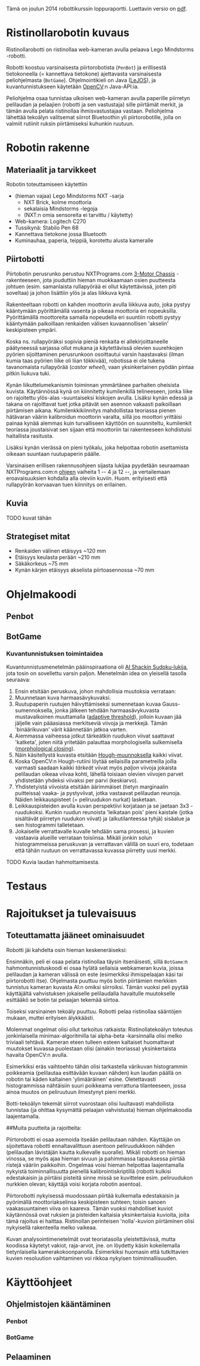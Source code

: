 Tämä on joulun 2014 robottikurssin loppuraportti. Luettavin versio on [pdf](loppuraportti.pdf).

# Ristinollarobotin kuvaus

Ristinollarobotti on ristinollaa web-kameran avulla pelaava Lego Mindstorms -robotti.

Robotti koostuu varsinaisesta piirtorobotista (`PenBot`) ja erillisestä tietokoneella (= kannettava tietokone) ajettavasta varsinaisesta peliohjelmasta (`BotGame`). Ohjelmointikieli on Java ([LeJOS](https://www.lejos.org)), ja kuvantunnistukseen käytetään [OpenCV](http://opencv.org/):n Java-API:ia.

Peliohjelma osaa tunnistaa ulkoisen web-kameran avulla paperille piirretyn pelilaudan ja pelaajien (robotti ja sen vastustaja) sille piirtämät merkit, ja tämän avulla pelata ristinollaa ihmisvastustajaa vastaan. Peliohjelma lähettää tekoälyn valitsemat siirrot Bluetoothin yli piirtorobotille, jolla on valmiit rutiinit ruksin piirtämiseksi kuhunkin ruutuun.

# Robotin rakenne

## Materiaalit ja tarvikkeet

Robotin toteuttamiseen käytettiin

* (hieman vajaa) Lego Mindstorms NXT -sarja
    * NXT Brick, kolme moottoria
    * sekalaisia Mindstorms -legoja
    * (NXT:n omia sensoreita ei tarvittu / käytetty)
* Web-kamera: Logitech C270
* Tussikynä: Stabilo Pen 68
* Kannettava tietokone jossa Bluetooth
* Kuminauhaa, paperia, teippiä, korotettu alusta kameralle

## Piirtobotti

Piirtobotin perusrunko perustuu NXTPrograms.com [3-Motor Chassis](http://nxtprograms.com/3-motor_chassis/index.html) -rakenteeseen, jota jouduttiin hieman muokkaamaan osien puutteesta johtuen (esim. samanlaista rullapyörää ei ollut käytettävissä, joten piti soveltaa) ja johon lisättiin ylös ja alas liikkuva kynä.

Rakenteeltaan robotti on kahden moottorin avulla liikkuva auto, joka pystyy kääntymään pyörittämällä vasenta ja oikeaa moottoria eri nopeuksilla. Pyörittämällä moottoreita samalla nopeudella eri suuntiin robotti pystyy kääntymään paikoillaan renkaiden välisen kuvaannollisen 'akselin' keskipisteen ympäri.

Koska ns. rullapyöräksi sopivia pieniä renkaita ei allekirjoittaneelle päätyneessä sarjassa ollut mukana ja käytettävissä olevien suurehkojen pyörien sijoittaminen perusrunkoon osoittautui varsin haastavaksi (ilman kumia taas pyörien liike oli liian tökkivää), robotissa ei ole tukena tavanomaista rullapyörää (*castor wheel*), vaan yksinkertainen pyödän pintaa  pitkin liukuva tuki.

Kynän liikuttelumekanismin toiminnan ymmärtänee parhaiten oheisista kuvista. Käytännössä kynä on kiinnitetty kumilenkillä telineeseen, jonka liike on rajoitettu ylös-alas -suuntaiseksi kiskojen avulla. Lisäksi kynän edessä ja takana on rajoittavat tuet jotka pitävät sen asennon vakaasti paikoillaan piirtämisen aikana. Kumilenkkikiinnitys mahdollistaa teoriassa pienen hätävaran väärin kalibroidun moottorin varalta, sillä jos moottori yrittäisi painaa kynää alemmas kuin turvalliseen käyttöön on suunniteltu, kumilenkit teoriassa joustaisivat sen sijaan että moottoriin tai rakenteeseen kohdistuisi haitallista rasitusta.

Lisäksi kynän vierässä on pieni työkalu, joka helpottaa robotin asettamista oikeaan suuntaan ruutupaperin päälle.

Varsinaisen erillisen rakennusohjeen sijasta lukijaa pyydetään seuraamaan NXTPrograms.com:n [ohjeen](http://nxtprograms.com/3-motor_chassis/steps.html) vaiheita 1 -- 4 ja 12 --, ja vertailemaan eroavaisuuksien kohdalla alla oleviin kuviin. Huom. erityisesti että rullapyörän korvaavan tuen kiinnitys on erilainen.

## Kuvia

TODO kuvat tähän

## Strategiset mitat

* Renkaiden välinen etäisyys ~120 mm
* Etäisyys keulasta perään ~210 mm
* Säkäkorkeus ~75 mm
* Kynän kärjen etäisyys akselista piirtoasennossa ~70 mm

# Ohjelmakoodi

## Penbot

## BotGame

### Kuvantunnistuksen toimintaidea

Kuvantunnistusmenetelmän pääinspiraationa oli [AI Shackin Sudoku-lukija](http://aishack.in/tutorials/sudoku-grabber-with-opencv-plot/), jota tosin on sovellettu varsin paljon. Menetelmän idea on yleisellä tasolla seuraava:

1. Ensin etsitään peruskuva, johon mahdollisia muutoksia verrataan:
2. Muunnetaan kuva harmaasävykuvaksi.
3. Ruutupaperin ruutujen häivyttämiseksi sumennetaan kuvaa Gauss-sumennoksella, jonka jälkeen tehdään harmaasävykuvasta mustavalkoinen muuttamalla  ([adaptive threshold](https://en.wikipedia.org/wiki/Thresholding_%28image_processing%29)), jolloin kuvaan jää jäljelle vain pääasiassa merkitseviä viivoja ja merkkejä. Tämän 'binäärikuvan' värit käännetään jatkoa varten.
4. Aiemmassa vaiheessa jotkut tärkeätkin ruudukon viivat saattavat 'katketa', joten niitä yritetään palauttaa morphologisella sulkemisella ([morphological closing](https://en.wikipedia.org/wiki/Closing_%28morphology%29)).
5. Näin käsitellystä kuvasta etsitään [Hough-muunnoksella](https://en.wikipedia.org/wiki/Hough_transform) kaikki viivat.
6. Koska OpenCV:n Hough-rutiini löytää sellaisilla parametreilla joilla varmasti saadaan kaikki *tärkeät* viivat myös *paljon* viivoja jokaista pelilaudan oikeaa viivaa kohti, lähellä toisiaan olevien viivojen parvet yhdistetään yhdeksi viivaksi per parvi (keskiarvo).
7. Yhdistetyistä viivoista etsitään äärimmäiset (tietyn marginaalin puitteissa) vaaka- ja pystyviivat, jotka vastaavat pelilaudan reunoja. Näiden leikkauspisteet (= peliruudukon nurkat) lasketaan.
8. Leikkauspisteiden avulla kuvan perspektiivi korjataan ja se jaetaan 3x3 -ruudukoksi. Kunkin ruudun reunoista  'leikataan pois' pieni kaistale (jotka sisältävät piirretyn ruudukon viivat)  ja (alkutilanteessa tyhjä) sisäalue ja sen histogrammi talletetaan.
9. Jokaiselle verrattavalle kuvalle tehdään sama prosessi, ja kuvien vastaavia alueille verrataan toisiinsa. Mikäli jonkin solun histogrammeissa peruskuvan ja verrattavan välillä on suuri ero, todetaan että tähän ruutuun on verrattavassa kuvassa piirretty uusi merkki.

TODO Kuvia laudan hahmottamisesta.

# Testaus

# Rajoitukset ja tulevaisuus

## Toteuttamatta jääneet ominaisuudet

Robotti jäi kahdelta osin hieman keskeneräiseksi:

Ensinnäkin, peli ei osaa pelata ristinollaa täysin itsenäisesti, sillä `BotGame`:n hahmontunnistuskoodi ei osaa hylätä sellaisia webkameran kuvia, joissa pelilaudan ja kameran välissä on este (esimerkiksi ihmispelaajan käsi tai piirtorobotti itse). Ohjelmasta puuttuu myös botin piirtämien merkkien tunnistus kameran kuvasta AI:n omiksi siirroiksi. Tämän vuoksi peli pyytää käyttäjältä vahvistuksen jokaiselle pelilaudalla havaitulle muutokselle esittääkö se botin tai pelaajan tekemää siirtoa.

Toiseksi varsinainen tekoäly puuttuu. Robotti pelaa ristinollaa sääntöjen mukaan, muttei erityisen älykkäästi.

Molemmat ongelmat olisi ollut tarkoitus ratkaista: Ristinollatekoälyn toteutus jonkinlaisella minimax-algoritmilla tai alpha-beta -karsinnalla olisi melko triviaali tehtävä. Kameran eteen tulleen esteen kaltaiset huomattavat muutokset kuvassa puolestaan olisi (ainakin teoriassa) yksinkertaista havaita OpenCV:n avulla.

Esimerkiksi eräs vaihtoehto tähän olisi tarkastella värikuvan histogrammin poikkeamia (pelilautaa esittävään kuvaan nähden) kun laudan päällä on robotin tai käden kaltainen 'ylimääräinen' esine. Oletettavasti histogrammissa nähtäisiin suuri poikkeama verrattuna tilanteeseen, jossa ainoa muutos on peliruutuun ilmestynyt pieni merkki.

Botti-tekoälyn tekemät siirrot vuorostaan olisi luultavasti mahdollista tunnistaa (ja ohittaa kysymättä pelaajan vahvistusta) hieman ohjelmakoodia laajentamalla.

##Muita puutteita ja rajoitteita:

Piirtorobotti ei osaa asemoida itseään pelilautaan nähden. Käyttäjän on sijoitettava robotti ennaltavalittuun asentoon peliruudukkoon nähden (pelilaudan lävistäjän kautta kulkevalle suoralle). Mikäli robotti on hieman vinossa, se myös ajaa hieman sivuun ja pahimmassa tapauksessa piirtää ristejä vääriin paikkoihin. Ongelmaa voisi hieman helpottaa laajentamalla nykyistä toiminnallisuutta pienellä kalibrointiskriptillä (robotti kulkisi edestakaisin ja piirtäisi pisteitä sinne missä se kuvittelee esim. peliruudukon nurkkien olevan; käyttäjä voisi korjata robotin asentoa).

Piirtorobotti nykyisessä muodossaan piirtää kulkemalla edestakaisin ja pyörimällä moottoriakselinsa keskipisteen suhteen; toisin sanoen vaakasuuntainen viiva on kaareva. Tämän vuoksi mahdolliset kuviot käytännössä ovat ruksien ja pisteiden kaltaisia yksinkertaisia kuvioita, joita tämä rajoitus ei haittaa. Ristinollan perinteisen 'nolla'-kuvion piirtäminen olisi nykyisellä rakenteella melko vaikeaa.

Kuvan analysointimenetelmät ovat teoriatasolla yleistettävissä, mutta koodissa käytetyt vakiot, raja-arvot, jne. on löydetty käsin kokeilemalla tietynlaisella kamerakokoonpanolla. Esimerkiksi huomasin että tutkittavien kuvien resoluution vaihtaminen voi rikkoa nykyisen toiminnallisuuden.

# Käyttöohjeet


## Ohjelmistojen kääntäminen

### Penbot

### BotGame

## Pelaaminen
